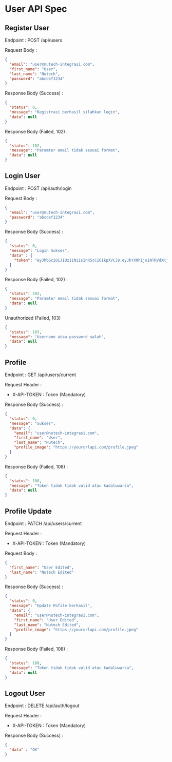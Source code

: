 # User API Spec

## Register User

Endpoint : POST /api/users

Request Body :

```json
{
  "email": "user@nutech-integrasi.com",
  "first_name": "User",
  "last_name": "Nutech",
  "password": "abcdef1234"
}
```

Response Body (Success) :

```json
{
  "status": 0,
  "message": "Registrasi berhasil silahkan login",
  "data": null
}
```

Response Body (Failed, 102) :

```json
{
  "status": 102,
  "message": "Paramter email tidak sesuai format",
  "data": null
}
```

## Login User

Endpoint : POST /api/auth/login

Request Body :

```json
{
  "email": "user@nutech-integrasi.com",
  "password": "abcdef1234"
}
```

Response Body (Success) :

```json
{
  "status": 0,
  "message": "Login Sukses",
  "data" : {
    "token": "eyJhbGciOiJIUzI1NiIsInR5cCI6IkpXVCJ9.eyJkYXRhIjoiNTRVdXRjYTdCS0ZPX0ZUZGZ1bXlJem9zSTRKa1VxUGZVZ0ROSTUwelRTQlo2aHoyY0hKZ1VMb1loM09HUUd0ekQxV3dTX194aHBNZTE2SGFscVRzcEhjS21UclJ3S2FYYmZob3AzdzFFUHJ2NFdBQmk1c0RpdV9DSnZTSWt2MDFTbEU0QU5pbVB0bUx5azZoUzlOalVQNEZaVVpfRVBtcEk4Y3pNc3ZWa2JFPSIsImlhdCI6MTYyNjkyODk3MSwiZXhwIjoyNTU2MTE4Nzk4fQ.9C9NvhZYKivhGWnrjo4Wr1Rv-wur1wCm0jqfK9XDD8U"
  }
}
```

Response Body (Failed, 102) :

```json
{
  "status": 102,
  "message": "Paramter email tidak sesuai format",
  "data": null
}
```

Unauthorized (Failed, 103)
```json
{
  "status": 103,
  "message": "Username atau password salah",
  "data": null
}

```

## Profile

Endpoint : GET /api/users/current

Request Header :

- X-API-TOKEN : Token (Mandatory) 

Response Body (Success) :

```json
{
  "status": 0,
  "message": "Sukses",
  "data": {
    "email": "user@nutech-integrasi.com",
    "first_name": "User",
    "last_name": "Nutech",
    "profile_image": "https://yoururlapi.com/profile.jpeg"
  }
}
```

Response Body (Failed, 108) :

```json
{
  "status": 108,
  "message": "Token tidak tidak valid atau kadaluwarsa",
  "data": null
}
```

## Profile Update

Endpoint : PATCH /api/users/current

Request Header :

- X-API-TOKEN : Token (Mandatory)

Request Body : 

```json
{
  "first_name": "User Edited",
  "last_name": "Nutech Edited"
}
```

Response Body (Success) :

```json
{
  "status": 0,
  "message": "Update Pofile berhasil",
  "data": {
    "email": "user@nutech-integrasi.com",
    "first_name": "User Edited",
    "last_name": "Nutech Edited",
    "profile_image": "https://yoururlapi.com/profile.jpeg"
  }
}
```

Response Body (Failed, 108) :

```json
{
  "status": 108,
  "message": "Token tidak tidak valid atau kadaluwarsa",
  "data": null
}
```

## Logout User

Endpoint : DELETE /api/auth/logout

Request Header :

- X-API-TOKEN : Token (Mandatory)

Response Body (Success) :

```json
{
  "data" : "OK"
}
```
